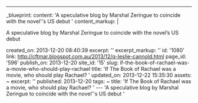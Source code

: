 ---
_blueprint:
  content: 'A speculative blog by Marshal Zeringue to coincide with the novel''s US
    debut '
  content_markup: |
    <p>A speculative blog by Marshal Zeringue to coincide with the novel&rsquo;s US debut</p>
  created_on: 2013-12-20 08:40:39
  excerpt: ''
  excerpt_markup: ''
  id: '1080'
  link: http://cftmar.blogspot.com.au/2013/12/q-leslie-cannold.html
  page_id: '596'
  publish_on: 2013-12-20
  site_id: '15'
  slug: if-the-book-of-rachael-was-a-movie-who-should-play-rachael
  title: 'If The Book of Rachael was a movie, who should play Rachael? '
  updated_on: 2013-12-22 15:35:30
assets: ~
excerpt: ''
published: 2013-12-20
tags: ~
title: 'If The Book of Rachael was a movie, who should play Rachael? '
--- 'A speculative blog by Marshal Zeringue to coincide with the novel''s US debut '
